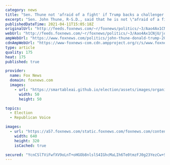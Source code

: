 ```yaml
---
category: news
title: "Sen. Thune not 'afraid of a fight' if Trump backs a challenger in 2022"
excerpt: "Sen. John Thune, R-S.D., said that he is not \"afraid of a fight\" if former President Donald Trump campaigns against him in 2022."
publishedDateTime: 2021-04-11T15:05:18Z
originalUrl: "http://feeds.foxnews.com/~r/foxnews/politics/~3/Aao4Ax1CNjU/john-thune-donald-trump-2022-senate"
webUrl: "http://feeds.foxnews.com/~r/foxnews/politics/~3/Aao4Ax1CNjU/john-thune-donald-trump-2022-senate"
ampWebUrl: "https://www.foxnews.com/politics/john-thune-donald-trump-2022-senate.amp"
cdnAmpWebUrl: "https://www-foxnews-com.cdn.ampproject.org/c/s/www.foxnews.com/politics/john-thune-donald-trump-2022-senate.amp"
type: article
quality: 175
heat: 175
published: true

provider:
  name: Fox News
  domain: foxnews.com
  images:
    - url: "https://smartableai.github.io/election/assets/images/organizations/foxnews.com-50x50.jpg"
      width: 50
      height: 50

topics:
  - Election
  - Republican Voice

images:
  - url: "https://a57.foxnews.com/static.foxnews.com/foxnews.com/content/uploads/2021/02/640/320/Thune-Trump.jpg?ve=1&tl=1"
    width: 640
    height: 320
    isCached: true

secured: "YcnCSlTViFwfXV9oLnT+oHGOb8nlslS4IGhcMaLIh6Te0tmzFJ0g23YezCw+S2RdI9SJNLMNjHA8frNeZtAesmhD0HiX9aJYQz8EOnWsKeNLAW7hFJDpsu3jW6ISxBDqHtAGSR692PH93LCC1J6WsNUFhnVoc+eEfj4NkuKjfpZvMLisTnxRklhdu1w/wqguRnn9S/G3QLCwq5wYIIpNiIca5B8WSApBxzR0ZKBSPlQ8DZXOFcU5SkjyT5i2wHhUj5+b4cA+jeQoK1c+9/MFIa0fDSNdilBLvfHUlDNwLkHF1ahFpmlxKV1o0bV0uV4dKudlo7Q2LCj0y8qufb6g66izP2ZcRANOBFGQQ14c0+c=;0A6iz5kv/UvsEQfLFjkIdw=="
---
```


